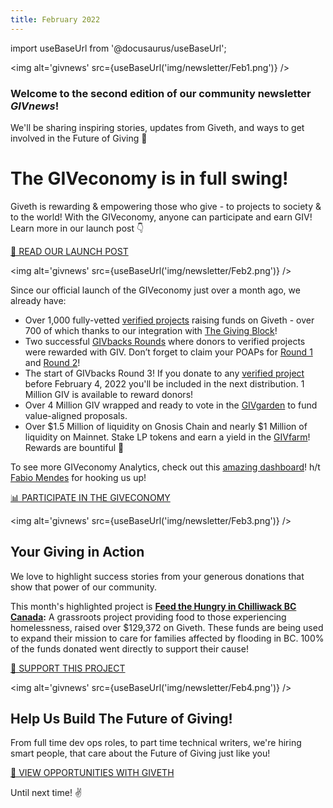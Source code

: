 ```yaml
---
title: February 2022
---
```

import useBaseUrl from '@docusaurus/useBaseUrl';

<head>
  <title>February Newsletter | Giveth Docs</title>
</head>


<img alt='givnews' src={useBaseUrl('img/newsletter/Feb1.png')} />

### Welcome to the second edition of our community newsletter  _GIVnews_!  

We'll be sharing inspiring stories, updates from Giveth, and ways to get involved in the Future of Giving 🙌

# The GIVeconomy is in full swing!


Giveth is rewarding & empowering those who give - to projects to society & to the world! With the GIVeconomy, anyone can participate and earn GIV! Learn more in our launch post 👇

[📖 READ OUR LAUNCH POST](https://medium.com/giveth/welcome-to-the-giveconomy-b3e372da63dd)

<img alt='givnews' src={useBaseUrl('img/newsletter/Feb2.png')} />


Since our official launch of the GIVeconomy just over a month ago, we already have:

-   Over 1,000 fully-vetted  [verified projects](https://giveth.io/projects?utm_campaign=Community+Newsletter+January+2022&utm_medium=email&utm_source=autopilot)  raising funds on Giveth - over 700 of which thanks to our integration with  [The Giving Block](https://thegivingblock.com/?utm_campaign=Community+Newsletter+January+2022&utm_medium=email&utm_source=autopilot)!
-   Two successful  [GIVbacks Rounds](https://giveth.io/givbacks?utm_campaign=Community+Newsletter+January+2022&utm_medium=email&utm_source=autopilot)  where donors to verified projects were rewarded with GIV. Don’t forget to claim your POAPs for  [Round 1](https://poap.delivery/givbacksround1?utm_campaign=Community+Newsletter+January+2022&utm_medium=email&utm_source=autopilot)  and  [Round 2](https://poap.delivery/givbacksround2?utm_campaign=Community+Newsletter+January+2022&utm_medium=email&utm_source=autopilot)!
-   The start of GIVbacks Round 3! If you donate to any  [verified project](https://giveth.io/projects?utm_campaign=Community+Newsletter+January+2022&utm_medium=email&utm_source=autopilot)  before February 4, 2022 you'll be included in the next distribution. 1 Million GIV is available to reward donors!
-   Over 4 Million GIV wrapped and ready to vote in the  [GIVgarden](https://giveth.io/givgarden?utm_campaign=Community+Newsletter+January+2022&utm_medium=email&utm_source=autopilot)  to fund value-aligned proposals.
-   Over $1.5 Million of liquidity on Gnosis Chain and nearly $1 Million of liquidity on Mainnet. Stake LP tokens and earn a yield in the  [GIVfarm](https://giveth.io/givfarm?utm_campaign=Community+Newsletter+January+2022&utm_medium=email&utm_source=autopilot)! Rewards are bountiful 🌾

To see more GIVeconomy Analytics, check out this  [amazing dashboard](https://dune.xyz/metacrypto/giveconomy?utm_campaign=Community+Newsletter+January+2022&utm_medium=email&utm_source=autopilot)! h/t  [Fabio Mendes](https://twitter.com/fabiomendesafc?utm_campaign=Community+Newsletter+January+2022&utm_medium=email&utm_source=autopilot)  for hooking us up!

[📊 PARTICIPATE IN THE GIVECONOMY](https://giveth.io/)

<img alt='givnews' src={useBaseUrl('img/newsletter/Feb3.png')} />

## Your Giving in Action

We love to highlight success stories from your generous donations that show that power of our community.

This month's highlighted project is  [**Feed the Hungry in Chilliwack BC Canada**](https://giveth.io/project/Feed-the-Hungry-in-Chilliwack-BC-Canada-0?utm_campaign=Community+Newsletter+January+2022&utm_medium=email&utm_source=autopilot)**:** A grassroots project providing food to those experiencing homelessness, raised over $129,372 on Giveth. These funds are being used to expand their mission to care for families affected by flooding in BC. 100% of the funds donated went directly to support their cause!

[🙌 SUPPORT THIS PROJECT](https://giveth.io/project/Feed-the-Hungry-in-Chilliwack-BC-Canada-0)


<img alt='givnews' src={useBaseUrl('img/newsletter/Feb4.png')} />

## Help Us Build The Future of Giving!

From full time dev ops roles, to part time technical writers, we're hiring smart people, that care about the Future of Giving just like you!

[👀 VIEW OPPORTUNITIES WITH GIVETH](https://giveth.recruitee.com/)

Until next time! ✌️
